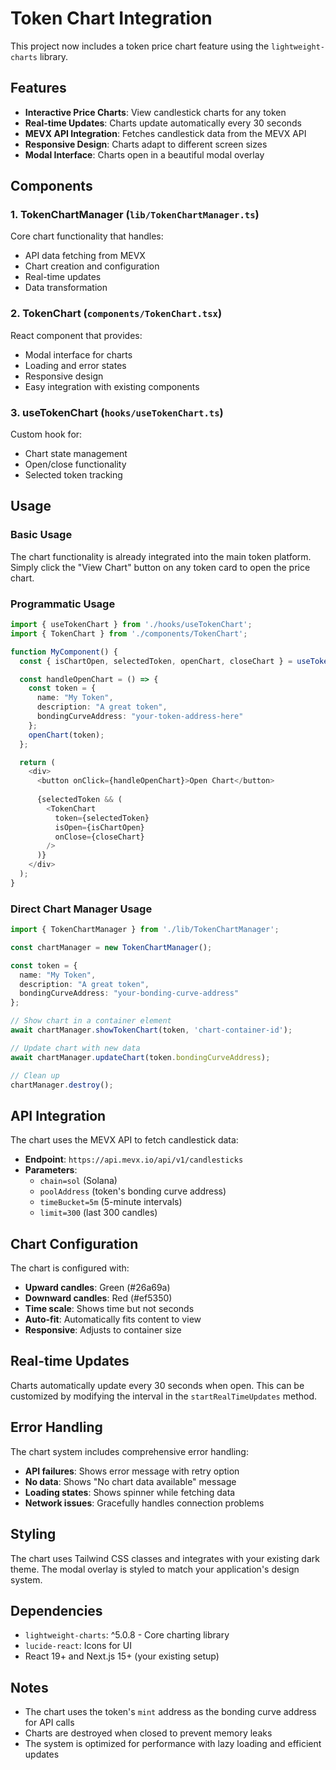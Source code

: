 # Token Chart Integration

This project now includes a token price chart feature using the `lightweight-charts` library.

## Features

- **Interactive Price Charts**: View candlestick charts for any token
- **Real-time Updates**: Charts update automatically every 30 seconds
- **MEVX API Integration**: Fetches candlestick data from the MEVX API
- **Responsive Design**: Charts adapt to different screen sizes
- **Modal Interface**: Charts open in a beautiful modal overlay

## Components

### 1. TokenChartManager (`lib/TokenChartManager.ts`)
Core chart functionality that handles:
- API data fetching from MEVX
- Chart creation and configuration
- Real-time updates
- Data transformation

### 2. TokenChart (`components/TokenChart.tsx`)
React component that provides:
- Modal interface for charts
- Loading and error states
- Responsive design
- Easy integration with existing components

### 3. useTokenChart (`hooks/useTokenChart.ts`)
Custom hook for:
- Chart state management
- Open/close functionality
- Selected token tracking

## Usage

### Basic Usage
The chart functionality is already integrated into the main token platform. Simply click the "View Chart" button on any token card to open the price chart.

### Programmatic Usage
```typescript
import { useTokenChart } from './hooks/useTokenChart';
import { TokenChart } from './components/TokenChart';

function MyComponent() {
  const { isChartOpen, selectedToken, openChart, closeChart } = useTokenChart();

  const handleOpenChart = () => {
    const token = {
      name: "My Token",
      description: "A great token",
      bondingCurveAddress: "your-token-address-here"
    };
    openChart(token);
  };

  return (
    <div>
      <button onClick={handleOpenChart}>Open Chart</button>
      
      {selectedToken && (
        <TokenChart
          token={selectedToken}
          isOpen={isChartOpen}
          onClose={closeChart}
        />
      )}
    </div>
  );
}
```

### Direct Chart Manager Usage
```typescript
import { TokenChartManager } from './lib/TokenChartManager';

const chartManager = new TokenChartManager();

const token = {
  name: "My Token",
  description: "A great token",
  bondingCurveAddress: "your-bonding-curve-address"
};

// Show chart in a container element
await chartManager.showTokenChart(token, 'chart-container-id');

// Update chart with new data
await chartManager.updateChart(token.bondingCurveAddress);

// Clean up
chartManager.destroy();
```

## API Integration

The chart uses the MEVX API to fetch candlestick data:
- **Endpoint**: `https://api.mevx.io/api/v1/candlesticks`
- **Parameters**: 
  - `chain=sol` (Solana)
  - `poolAddress` (token's bonding curve address)
  - `timeBucket=5m` (5-minute intervals)
  - `limit=300` (last 300 candles)

## Chart Configuration

The chart is configured with:
- **Upward candles**: Green (#26a69a)
- **Downward candles**: Red (#ef5350)
- **Time scale**: Shows time but not seconds
- **Auto-fit**: Automatically fits content to view
- **Responsive**: Adjusts to container size

## Real-time Updates

Charts automatically update every 30 seconds when open. This can be customized by modifying the interval in the `startRealTimeUpdates` method.

## Error Handling

The chart system includes comprehensive error handling:
- **API failures**: Shows error message with retry option
- **No data**: Shows "No chart data available" message
- **Loading states**: Shows spinner while fetching data
- **Network issues**: Gracefully handles connection problems

## Styling

The chart uses Tailwind CSS classes and integrates with your existing dark theme. The modal overlay is styled to match your application's design system.

## Dependencies

- `lightweight-charts`: ^5.0.8 - Core charting library
- `lucide-react`: Icons for UI
- React 19+ and Next.js 15+ (your existing setup)

## Notes

- The chart uses the token's `mint` address as the bonding curve address for API calls
- Charts are destroyed when closed to prevent memory leaks
- The system is optimized for performance with lazy loading and efficient updates
